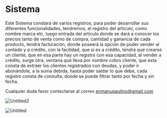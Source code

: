 # Sistema
Este Sistema constara de varios registros, para poder desarrollar sus diferentes funcionalidades, tendremos, el registro del
articulo, como nombre marca etc, luego entrada del articulo donde se dará a conocer los precios tanto de venta como de compra, 
cantidad y ganancia de cada producto, tendrá  facturación, donde poseerá la opción de poder vender al contado y a crédito, con 
la facilidad, que si es a crédito, tendrá que crearse un cliente, que en esa parte hay un registro con esa capacidad, al vender 
a crédito, surge otra, ventana que lleva por nombre cobro cliente, que esta consta de extraer los clientes registrados con deudas, 
y poder ir abonándole, a la suma debida, hasta poder saldar lo que debe, cada registro consta de consulta, donde se puede filtrar 
tanto por fecha y sin fecha.

Cualquier duda favor contectarse al correo enmanupaulino@gmail.com


![Untitled2](https://user-images.githubusercontent.com/50763850/62087603-5114c200-b230-11e9-88d9-6289068ffe8a.png)

![Untitled](https://user-images.githubusercontent.com/50763850/62087604-51ad5880-b230-11e9-91ed-7141335c90b4.png)
